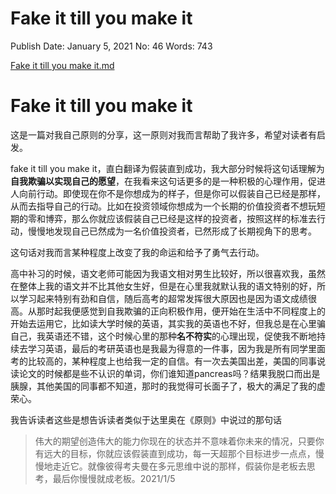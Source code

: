 # Fake it till you make it

Publish Date: January 5, 2021
No: 46
Words: 743

[Fake it till you make it.md](Fake%20it%20till%20you%20make%20it%20e22e36a08aad4ef08cf0d2195ce98b35/Fake_it_till_you_make_it.md)

# Fake it till you make it

这是一篇对我自己原则的分享，这一原则对我而言帮助了我许多，希望对读者有启发。

fake it till you make it，直白翻译为假装直到成功，我大部分时候将这句话理解为**自我欺骗以实现自己的愿望**，在我看来这句话更多的是一种积极的心理作用，促进人向前行动。即使现在你不是你想成为的样子，但是你可以假装自己已经是那样，从而去指导自己的行动。比如在投资领域你想成为一个长期的价值投资者不想玩短期的零和博弈，那么你就应该假装自己已经是这样的投资者，按照这样的标准去行动，慢慢地发现自己已然成为一名价值投资者，已然形成了长期视角下的思考。

这句话对我而言某种程度上改变了我的命运和给予了勇气去行动。

高中补习的时候，语文老师可能因为我语文相对男生比较好，所以很喜欢我，虽然在整体上我的语文并不比其他女生好，但是在心里我就默认我的语文特别的好，所以学习起来特别有劲和自信，随后高考的超常发挥很大原因也是因为语文成绩很高。从那时起我便感觉到自我欺骗的正向积极作用，便开始在生活中不同程度上的开始去运用它，比如读大学时候的英语，其实我的英语也不好，但我总是在心里骗自己，我英语还不错，这个时候心里的那种**名不符实**的心理出现，促使我不断地持续去学习英语，最后的考研英语也是我最为得意的一件事，因为我是所有同学里面考的比较高的，某种程度上也给我一定的自信。有一次去美国出差，美国的同事说读论文的时候都是些不认识的单词，你们谁知道pancreas吗？结果我脱口而出是胰腺，其他美国的同事都不知道，那时的我觉得可长面子了，极大的满足了我的虚荣心。

我告诉读者这些是想告诉读者类似于达里奥在《原则》中说过的那句话

> 伟大的期望创造伟大的能力你现在的状态并不意味着你未来的情况，只要你有远大的目标，你就应该假装直到成功，每一天超那个目标进步一点点，慢慢地走近它。就像彼得考夫曼在多元思维中说的那样，假装你是老板去思考，最后你慢慢就成老板。2021/1/5
>